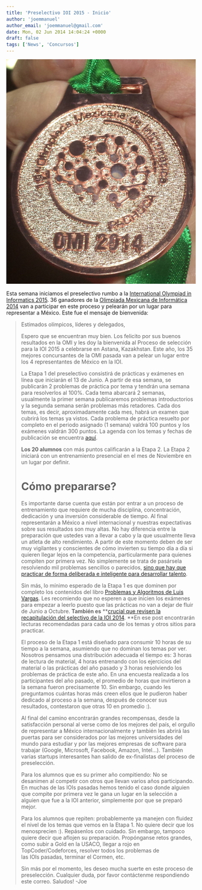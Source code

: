 ```yaml
---
title: 'Preselectivo IOI 2015 - Inicio'
author: 'joemmanuel'
author_email: 'joemmanuel@gmail.com'
date: Mon, 02 Jun 2014 14:04:24 +0000
draft: false
tags: ['News', 'Concursos']
---
```


[![](/images/740112_10152062112657478_4658374637277423762_o.jpg "OMI")](/images/740112_10152062112657478_4658374637277423762_o.jpg)

Esta semana iniciamos el preselectivo rumbo a la [International Olympiad in Informatics 2015](http://www.ioinformatics.org/index.shtml). 36 ganadores de la [Olimpiada Mexicana de Informática 2014](http://www.olimpiadadeinformatica.org.mx/OMI/OMI/Inicio.aspx) van a participar en este proceso y pelearán por un lugar para representar a México. Este fue el mensaje de bienvenida:

<!--more-->

> Estimados olímpicos, líderes y delegados,
> 
> Espero que se encuentran muy bien. Los felicito por sus buenos resultados en la OMI y les doy la bienvenida al Proceso de selección para la IOI 2015 a celebrarse en Astana, Kazakhstan. Este año, los 35 mejores concursantes de la OMI pasada van a pelear un lugar entre los 4 representantes de México en la IOI.
> 
> La Etapa 1 del preselectivo consistirá de prácticas y exámenes en línea que iniciarán el 13 de Junio. A partir de esa semana, se publicarán 2 problemas de práctica por tema y tendrán una semana para resolverlos al 100%. Cada tema abarcará 2 semanas, usualmente la primer semana publicaremos problemas introductorios y la segunda semana serán problemas más retadores. Cada dos temas, es decir, aproximadamente cada mes, habrá un examen que cubrirá los temas ya vistos. Cada problema de práctica resuelto por completo en el periodo asignado (1 semana) valdrá 100 puntos y los exámenes valdrán 300 puntos. La agenda con los temas y fechas de publicación se encuentra [aquí](http://olimpiadadeinformatica.us4.list-manage.com/track/click?u=35979a7875695484372c1bc57&id=83c0e4d85f&e=30790c0fec).
> 
> **Los 20 alumnos** con más puntos calificarán a la Etapa 2. La Etapa 2 iniciará con un entrenamiento presencial en el mes de Noviembre en un lugar por definir.
> 
> Cómo prepararse?
> ================
> 
> Es importante darse cuenta que están por entrar a un proceso de entrenamiento que requiere de mucha disciplina, concentración, dedicación y una inversión considerable de tiempo. Al final representarán a México a nivel internacional y nuestras expectativas sobre sus resultados son muy altas. No hay diferencia entre la preparación que ustedes van a llevar a cabo y la que usualmente lleva un atleta de alto rendimiento. A partir de este momento deben de ser muy vigilantes y conscientes de cómo invierten su tiempo día a día si quieren llegar lejos en la competencia, particularmente para quienes compiten por primera vez. No simplemente se trata de pasársela resolviendo mil problemas sencillos o parecidos, [sino que hay que practicar de forma deliberada e inteligente para desarrollar talento](http://olimpiadadeinformatica.us4.list-manage1.com/track/click?u=35979a7875695484372c1bc57&id=39d973f562&e=30790c0fec). 
> 
> Sin más, lo mínimo esperado de la Etapa 1 es que dominen por completo los contenidos del libro [Problemas y Algoritmos de Luis Vargas](http://olimpiadadeinformatica.us4.list-manage.com/track/click?u=35979a7875695484372c1bc57&id=7fc7a93a8f&e=30790c0fec). Les recomiendo que no esperen a que inicien los exámenes para empezar a leerlo puesto que las prácticas no van a dejar de fluir de Junio a Octubre. **También es** **[crucial que revisen la recapitulación del selectivo de la IOI 2014](http://olimpiadadeinformatica.us4.list-manage.com/track/click?u=35979a7875695484372c1bc57&id=fbe63e8ae8&e=30790c0fec). **En ese post encontrarán lecturas recomendadas para cada uno de los temas y otros sitios para practicar.
> 
> El proceso de la Etapa 1 está diseñado para consumir 10 horas de su tiempo a la semana, asumiendo que no dominan los temas por ver. Nosotros pensamos una distribución adecuada el tiempo es: 3 horas de lectura de material, 4 horas entrenando con los ejercicios del material o las prácticas del año pasado y 3 horas resolviendo los problemas de práctica de este año. En una encuesta realizada a los participantes del año pasado, el promedio de horas que invirtieron a la semana fueron precisamente 10. Sin embargo, cuando les preguntamos cuántas horas más creen ellos que le pudieron haber dedicado al proceso a la semana, después de conocer sus resultados, contestaron que otras 10 en promedio :).
> 
> Al final del camino encontrarán grandes recompensas, desde la satisfacción personal al verse como de los mejores del país, el orgullo de representar a México internacionalmente y también les abrirá las puertas para ser considerados por las mejores universidades del mundo para estudiar y por las mejores empresas de software para trabajar (Google, Microsoft, Facebook, Amazon, Intel...). También varias startups interesantes han salido de ex-finalistas del proceso de preselección.
> 
> Para los alumnos que es su primer año compitiendo: No se desanimen al competir con otros que llevan varios años participando. En muchas de las IOIs pasadas hemos tenido el caso donde alguien que compite por primera vez le gana un lugar en la selección a alguien que fue a la IOI anterior, simplemente por que se preparó mejor.
> 
> Para los alumnos que repiten: probablemente ya manejen con fluidez el nivel de los temas que vemos en la Etapa 1. No quiere decir que los menosprecien :). Repásenlos con cuidado. Sin embargo, tampoco quiere decir que aflojen su preparación. Propónganse retos grandes, como subir a Gold en la USACO, llegar a rojo en TopCoder/Codeforces, resolver todos los problemas de las IOIs pasadas, terminar el Cormen, etc.
> 
> Sin más por el momento, les deseo mucha suerte en este proceso de preselección. Cualquier duda, por favor contáctenme respondiendo este correo. Saludos! -Joe